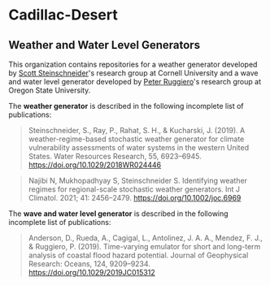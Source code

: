 # Cadillac-Desert

## Weather and Water Level Generators

This organization contains repositories for a weather generator developed by [Scott Steinschneider](https://cals.cornell.edu/scott-steinschneider)'s research group at Cornell University and a wave and water level generator developed by [Peter Ruggiero](https://ceoas.oregonstate.edu/people/peter-ruggiero)'s research group at Oregon State University.

The **weather generator** is described in the following incomplete list of publications:
> Steinschneider, S., Ray, P., Rahat, S. H., & Kucharski, J. (2019). A weather-regime-based stochastic weather generator for climate vulnerability assessments of water systems in the western United States. Water Resources Research, 55, 6923–6945. https://doi.org/10.1029/2018WR024446

> Najibi N, Mukhopadhyay S, Steinschneider S. Identifying weather regimes for regional-scale stochastic weather generators. Int J Climatol. 2021; 41: 2456–2479. https://doi.org/10.1002/joc.6969

The **wave and water level generator** is described in the following incomplete list of publications:
> Anderson, D., Rueda, A., Cagigal, L., Antolinez, J. A. A., Mendez, F. J., & Ruggiero, P. (2019). Time-varying emulator for short and long-term analysis of coastal flood hazard potential. Journal of Geophysical Research: Oceans, 124, 9209–9234. https://doi.org/10.1029/2019JC015312
